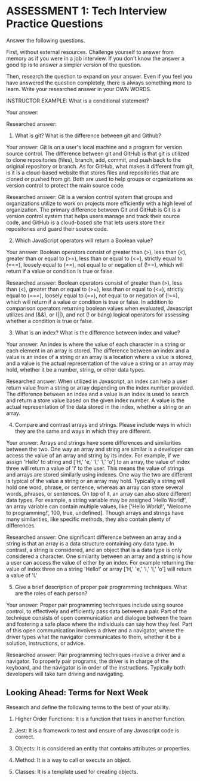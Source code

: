 # ASSESSMENT 1: Tech Interview Practice Questions

Answer the following questions.

First, without external resources. Challenge yourself to answer from memory as if you were in a job interview. If you don't know the answer a good tip is to answer a simpler version of the question.

Then, research the question to expand on your answer. Even if you feel you have answered the question completely, there is always something more to learn. Write your researched answer in your OWN WORDS.

INSTRUCTOR EXAMPLE: What is a conditional statement?

Your answer:

Researched answer:

1. What is git? What is the difference between git and Github?

Your answer:  Git is on a user's local machine and a program for version source control.  The difference between git and GitHub is that git is utilized to clone repositories (files), branch, add, commit, and push back to the original repository or branch.  As for GitHub, what makes it different from git, is it is a cloud-based website that stores files and repositories that are cloned or pushed from git.  Both are used to help groups or organizations as version control to protect the main source code.

Researched answer: Git is a version control system that groups and organizations utilize to work on projects more efficiently with a high level of organization.  The primary difference between Git and GitHub is Git is a version control system that helps users manage and track their source code, and GitHub is a cloud-based site that lets users store their repositories and guard their source code.

2. Which JavaScript operators will return a Boolean value?

Your answer: Boolean operators consist of greater than (>), less than (<), greater than or equal to (>=), less than or equal to (<=), strictly equal to (===), loosely equal to (==), not equal to or negation of (!==), which will return if a value or condition is true or false.

Researched answer: Boolean operators consist of greater than (>), less than (<), greater than or equal to (>=), less than or equal to (<=), strictly equal to (===), loosely equal to (==), not equal to or negation of (!==), which will return if a value or condition is true or false.  In addition to comparison operators returning boolean values when evaluated, Javascript utilizes and (&&), or (||), and not (! or bang) logical operators for assessing whether a condition is true or false.

3. What is an index? What is the difference between index and value?

Your answer: An index is where the value of each character in a string or each element in an array is stored.  The difference between an index and a value is an index of a string or an array is a location where a value is stored, and a value is the actual representation of the value a string or an array may hold, whether it be a number, string, or other data types.

Researched answer: When utilized in Javascript, an index can help a user return value from a string or array depending on the index number provided.  The difference between an index and a value is an index is used to search and return a store value based on the given index number. A value is the actual representation of the data stored in the index, whether a string or an array.

4. Compare and contrast arrays and strings. Please include ways in which they are the same and ways in which they are different.

Your answer: Arrays and strings have some differences and similarities between the two.  One way an array and string are similar is a developer can access the value of an array and string by its index.  For example, if we assign 'Hello' to string and ['H,' 'e,' 'l,' 'l,' 'o'] to an array, the value of index three will return a value of 'l' to the user.  This means the value of strings and arrays are stored similarly using indexes.  One way the two are different is typical of the value a string or an array may hold.  Typically a string will hold one word, phrase, or sentence, whereas an array can store several words, phrases, or sentences.  On top of it, an array can also store different data types.  For example, a string variable may be assigned 'Hello World!', an array variable can contain multiple values, like ['Hello World!', 'Welcome to programming!', 100, true, undefined].  Though arrays and strings have many similarities, like specific methods, they also contain plenty of differences.

Researched answer: One significant difference between an array and a string is that an array is a data structure containing any data type. In contrast, a string is considered, and an object that is a data type is only considered a character.  One similarity between an array and a string is how a user can access the value of either by an index.  For example returning the value of index three on a string 'Hello!' or array ['H,' 'e,' 'l,' 'l,' 'o'] will return a value of 'l.'

5. Give a brief description of proper pair programming techniques. What are the roles of each person?

Your answer: Proper pair programming techniques include using source control, to effectively and efficiently pass data between a pair.  Part of the technique consists of open communication and dialogue between the team and fostering a safe place where the individuals can say how they feel.  Part of this open communication involves a driver and a navigator, where the driver types what the navigator communicates to them, whether it be a solution, instructions, or advice.

Researched answer: Pair programming techniques involve a driver and a navigator.  To properly pair programs, the driver is in charge of the keyboard, and the navigator is in order of the instructions.  Typically both developers will take turn driving and navigating.  

## Looking Ahead: Terms for Next Week

Research and define the following terms to the best of your ability.

1. Higher Order Functions: It is a function that takes in another function.

2. Jest:  It is a framework to test and ensure of any Javascript code is correct.

3. Objects: It is considered an entity that contains attributes or properties.

4. Method: It is a way to call or execute an object.

5. Classes: It is a template used for creating objects.
